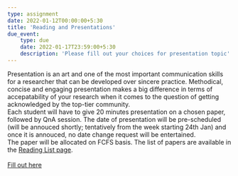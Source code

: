 ```yaml
---
type: assignment
date: 2022-01-12T00:00:00+5:30
title: 'Reading and Presentations'
due_event: 
    type: due
    date: 2022-01-17T23:59:00+5:30
    description: 'Please fill out your choices for presentation topic'
---
```

Presentation is an art and one of the most important communication skills for a researcher that can be developed over sincere practice. Methodical, concise and engaging presentation makes a big difference in terms of accepatability of your research when it comes to the question of getting acknowledged by the top-tier community.
<br />
Each student will have to give 20 minutes presentation on a chosen paper, followed by QnA session. The date of presentation will be pre-scheduled (will be annouced shortly; tentatively from the week starting 24th Jan) and once it is annouced, no date change request will be entertained. 
<br />
The paper will be allocated on FCFS basis. The list of papers are available in the [Reading List page](https://dipsankarb.github.io/wi22-csl7070/readinglist/).
<br />
<br />
[Fill out here](https://forms.gle/GPuaGoY6N27mHecV6)

